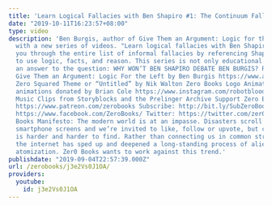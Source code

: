 ```yaml
---
title: 'Learn Logical Fallacies with Ben Shapiro #1: The Continuum Fallacy'
date: "2019-10-11T16:23:57+08:00"
type: video
description: 'Ben Burgis, author of Give Them an Argument: Logic for the Left, returns
  with a new series of videos. "Learn logical fallacies with Ben Shapiro" will take
  you through the entire list of informal fallacies by referencing Shapiro’s attempts
  to use logic, facts, and reason. This series is not only educational but is also
  an answer to the question: WHY WON’T BEN SHAPIRO DEBATE BEN BURGIS? Related Books
  Give Them an Argument: Logic For the Left by Ben Burgis https://www.amazon.com/Give-Them-Argument-Logic-Left/dp/1789042100
  Zero Squared Theme or “Untitled” by Nik Walton Zero Books Logo Animations and other
  animations donated by Brian Cole https://www.instagram.com/robotbloodco/ Video and
  Music Clips from Storyblocks and the Prelinger Archive Support Zero Books on Patreon:
  https://www.patreon.com/zerobooks Subscribe: http://bit.ly/SubZeroBooks Facebook:
  https://www.facebook.com/ZeroBooks/ Twitter: https://twitter.com/zer0books Zero
  Books Manifesto: The modern world is at an impasse. Disasters scroll across our
  smartphone screens and we’re invited to like, follow or upvote, but critical thinking
  is harder and harder to find. Rather than connecting us in common struggle and debate,
  the internet has sped up and deepened a long-standing process of alienation and
  atomization. Zer0 Books wants to work against this trend.'
publishdate: "2019-09-04T22:57:39.000Z"
url: /zerobooks/j3e2Vs0J1OA/
providers:
  youtube:
    id: j3e2Vs0J1OA
---
```

